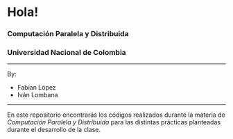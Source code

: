 # Hola!
### Computación Paralela y Distribuida
### Universidad Nacional de Colombia
---
By:
- Fabian López
- Iván Lombana
---

En este repositorio encontrarás los códigos realizados durante la materia de *Computación Paralela y Distribuida* para las distintas prácticas planteadas durante el desarrollo de la clase.
